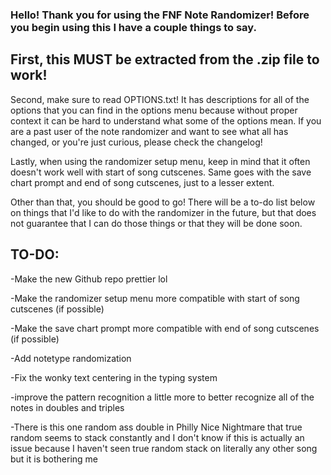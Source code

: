 ### Hello! Thank you for using the FNF Note Randomizer! Before you begin using this I have a couple things to say.

## First, this MUST be extracted from the .zip file to work!

Second, make sure to read OPTIONS.txt! It has descriptions for all of the options that you can find in the options menu because
without proper context it can be hard to understand what some of the options mean. If you are a past user of the note randomizer
and want to see what all has changed, or you're just curious, please check the changelog!

Lastly, when using the randomizer setup menu, keep in mind that it often doesn't work well with start of song cutscenes. Same goes
with the save chart prompt and end of song cutscenes, just to a lesser extent.

Other than that, you should be good to go! There will be a to-do list below on things that I'd like to do with the randomizer
in the future, but that does not guarantee that I can do those things or that they will be done soon.

## TO-DO:

-Make the new Github repo prettier lol

-Make the randomizer setup menu more compatible with start of song cutscenes (if possible)

-Make the save chart prompt more compatible with end of song cutscenes (if possible)

-Add notetype randomization

-Fix the wonky text centering in the typing system

-improve the pattern recognition a little more to better recognize all of the notes in doubles and triples

-There is this one random ass double in Philly Nice Nightmare that true random seems to stack constantly and I don't know if this
is actually an issue because I haven't seen true random stack on literally any other song but it is bothering me